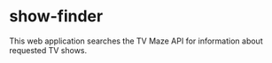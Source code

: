 # show-finder
 This web application searches the TV Maze API for information about requested TV shows.
